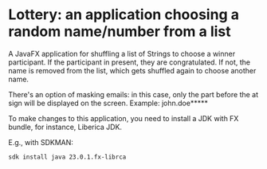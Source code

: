 # Lottery: an application choosing a random name/number from a list

A JavaFX application for shuffling a list of Strings to choose a winner participant.
If the participant in present, they are congratulated.
If not, the name is removed from the list, which gets shuffled again to choose another name.

There's an option of masking emails: in this case, only the part before the at sign will be displayed on the screen.
Example:
john.doe*****

To make changes to this application, you need to install a JDK with FX bundle, for instance, Liberica JDK.

E.g., with SDKMAN:
```bash
sdk install java 23.0.1.fx-librca
```
